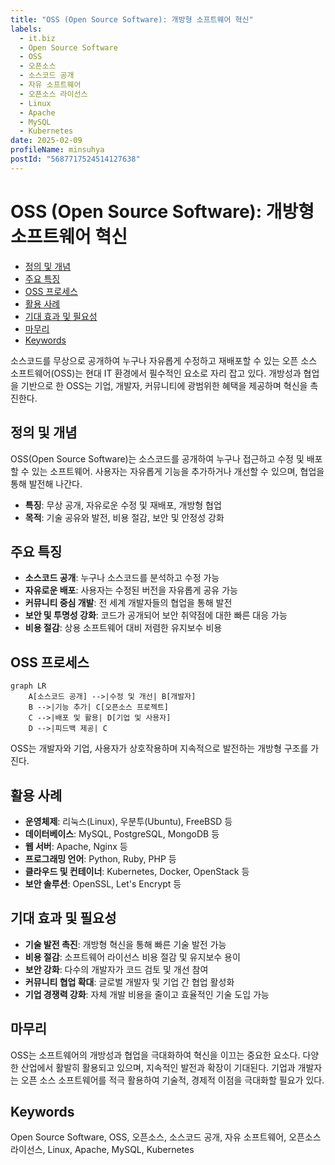 ```yaml
---
title: "OSS (Open Source Software): 개방형 소프트웨어 혁신"
labels:
  - it.biz
  - Open Source Software
  - OSS
  - 오픈소스
  - 소스코드 공개
  - 자유 소프트웨어
  - 오픈소스 라이선스
  - Linux
  - Apache
  - MySQL
  - Kubernetes
date: 2025-02-09
profileName: minsuhya
postId: "5687717524514127638"
---
```



# OSS (Open Source Software): 개방형 소프트웨어 혁신

<!-- mtoc-start -->

- [정의 및 개념](#정의-및-개념)
- [주요 특징](#주요-특징)
- [OSS 프로세스](#oss-프로세스)
- [활용 사례](#활용-사례)
- [기대 효과 및 필요성](#기대-효과-및-필요성)
- [마무리](#마무리)
- [Keywords](#keywords)

<!-- mtoc-end -->

소스코드를 무상으로 공개하여 누구나 자유롭게 수정하고 재배포할 수 있는 오픈 소스 소프트웨어(OSS)는 현대 IT 환경에서 필수적인 요소로 자리 잡고 있다. 개방성과 협업을 기반으로 한 OSS는 기업, 개발자, 커뮤니티에 광범위한 혜택을 제공하며 혁신을 촉진한다.

## 정의 및 개념

OSS(Open Source Software)는 소스코드를 공개하여 누구나 접근하고 수정 및 배포할 수 있는 소프트웨어. 사용자는 자유롭게 기능을 추가하거나 개선할 수 있으며, 협업을 통해 발전해 나간다.

- **특징**: 무상 공개, 자유로운 수정 및 재배포, 개방형 협업
- **목적**: 기술 공유와 발전, 비용 절감, 보안 및 안정성 강화

## 주요 특징

- **소스코드 공개**: 누구나 소스코드를 분석하고 수정 가능
- **자유로운 배포**: 사용자는 수정된 버전을 자유롭게 공유 가능
- **커뮤니티 중심 개발**: 전 세계 개발자들의 협업을 통해 발전
- **보안 및 투명성 강화**: 코드가 공개되어 보안 취약점에 대한 빠른 대응 가능
- **비용 절감**: 상용 소프트웨어 대비 저렴한 유지보수 비용

## OSS 프로세스

```mermaid
graph LR
    A[소스코드 공개] -->|수정 및 개선| B[개발자]
    B -->|기능 추가| C[오픈소스 프로젝트]
    C -->|배포 및 활용| D[기업 및 사용자]
    D -->|피드백 제공| C
```

OSS는 개발자와 기업, 사용자가 상호작용하며 지속적으로 발전하는 개방형 구조를 가진다.

## 활용 사례

- **운영체제**: 리눅스(Linux), 우분투(Ubuntu), FreeBSD 등
- **데이터베이스**: MySQL, PostgreSQL, MongoDB 등
- **웹 서버**: Apache, Nginx 등
- **프로그래밍 언어**: Python, Ruby, PHP 등
- **클라우드 및 컨테이너**: Kubernetes, Docker, OpenStack 등
- **보안 솔루션**: OpenSSL, Let's Encrypt 등

## 기대 효과 및 필요성

- **기술 발전 촉진**: 개방형 혁신을 통해 빠른 기술 발전 가능
- **비용 절감**: 소프트웨어 라이선스 비용 절감 및 유지보수 용이
- **보안 강화**: 다수의 개발자가 코드 검토 및 개선 참여
- **커뮤니티 협업 확대**: 글로벌 개발자 및 기업 간 협업 활성화
- **기업 경쟁력 강화**: 자체 개발 비용을 줄이고 효율적인 기술 도입 가능

## 마무리

OSS는 소프트웨어의 개방성과 협업을 극대화하여 혁신을 이끄는 중요한 요소다. 다양한 산업에서 활발히 활용되고 있으며, 지속적인 발전과 확장이 기대된다. 기업과 개발자는 오픈 소스 소프트웨어를 적극 활용하여 기술적, 경제적 이점을 극대화할 필요가 있다.

## Keywords

Open Source Software, OSS, 오픈소스, 소스코드 공개, 자유 소프트웨어, 오픈소스 라이선스, Linux, Apache, MySQL, Kubernetes